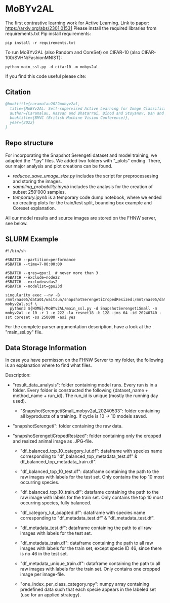 # MoBYv2AL
The first contrastive learning work for Active Learning.
Link to paper: https://arxiv.org/abs/2301.01531
Please install the required libraries from requirements.txt
Pip install requirements:
```
pip install -r requirements.txt
```
To run MoBYv2AL (also Random and CoreSet) on CIFAR-10 (also CIFAR-100/SVHN/FashionMNIST): 
```
python main_ssl.py -d cifar10 -m mobyv2al
```
If you find this code useful please cite:

## Citation

```bibtex
@booktitle{caramalau2022mobyv2al,
  title={MoBYv2AL: Self-supervised Active Learning for Image Classification},
  author={Caramalau, Razvan and Bhatarrai, Binod and Stoyanov, Dan and Kim, Tae-Kyun},
  booktitle={BMVC (British Machine Vision Conference)},
  year={2022}
}
```
## Repo structure
For incorporating the Snapshot Serengeti dataset and model training, we adapted the "*.py" files. We added two folders with "_plots" ending. There, our major analysis and plot creations can be found. 

- *reducce_save_umage_size.py* includes the script for preprocessesing and storing the images.
- *sampling_probability.ipynb* includes the analysis for the creation of subset 250'000 samples.
- *temporary.ipynb* is a temporary code dump notebook, where we ended up creating plots for the train/test split, bounding box example and Coreset explanation.

All our model results and source images are stored on the FHNW server, see below. 

## SLURM Example

```
#!/bin/sh

#SBATCH --partition=performance
#SBATCH --time=7-00:00:00

#SBATCH --gres=gpu:1  # never more than 3
#SBATCH --exclude=node22
#SBATCH --exclude=sdas2
#SBATCH --nodelist=gpu23d

singularity exec --nv -B /mnt/nas05/data01/waitsun/snapshotSerengetiCropedResized:/mnt/nas05/data01/waitsun/snapshotSerengetiCropedResized,${HOME}/MoBYv2AL:${HOME}/MoBYv2AL mobyv2al.sif \
  python3 ${HOME}/MoBYv2AL/main_ssl.py -d SnapshotSerengetiSmall -m mobyv2al -c 10 -r 1 -e 222 -la resnet18 -b 128 -ims 64 -id 20240740 -sst coreset -ss 250000 -asi yes
```
For the complete parser argumentation description, have a look at the "main_ssl.py" file.

## Data Storage Information
In case you have permisson on the FHNW Server to my folder, the following is an explanation where to find what files.

Description:
- "result_data_analysis": folder containing model runs. Every run is in a folder. Every folder is constructed the following {dataset_name + method_name + run_id}. The run_id is unique (mostly the running day used).
    
    - "SnapshotSerengetiSmall_mobyv2al_20240533": folder containing all byproducts of a training. If cycle is 10 -> 10 models saved.

- "snapshotSerengeti": folder containing the raw data.

- "snapshoSerengetiCropedResized": folder containing only the cropped and resized animal image as .JPG-file. 
    
    - "df_balanced_top_10_category_lut.df": dataframe with species name corresponding to "df_balanced_top_metadata_test.df" & df_balanced_top_metadata_train.df".

    - "df_balanced_top_10_test.df": dataframe containing the path to the raw images with labels for the test set. Only contains the top 10 most occurring species.

    - "df_balanced_top_10_train.df": datafame containing the path to the raw image with labels for the train set. Only contains the top 10 most occurring species, fully balanced.

    - "df_category_lut_adapted.df": dataframe with species name corresponding to "df_metadata_test.df" & "df_metadata_test.df".

    - "df_metadata_test.df": dataframe containing the path to all raw images with labels for the test set.

    - "df_metadata_train.df": dataframe containing the path to all raw images with labels for the train set, except specie ID 46, since there is no 46 in the test set.

    - "df_metadata_unique_train.df": dataframe containing the path to all raw images with labels for the train set. Only contains one cropped image per image-file.

    - "one_index_per_class_category.npy": numpy array containing predefined data such that each specie appears in the labeled set (use for an applied strategy).